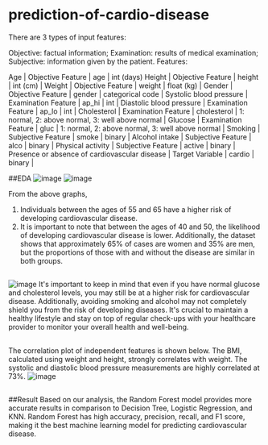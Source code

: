 # prediction-of-cardio-disease

There are 3 types of input features:

Objective: factual information; Examination: results of medical examination; Subjective: information given by the patient. Features:

Age | Objective Feature | age | int (days)
Height | Objective Feature | height | int (cm) |
Weight | Objective Feature | weight | float (kg) |
Gender | Objective Feature | gender | categorical code |
Systolic blood pressure | Examination Feature | ap_hi | int |
Diastolic blood pressure | Examination Feature | ap_lo | int |
Cholesterol | Examination Feature | cholesterol | 1: normal, 2: above normal, 3: well above normal |
Glucose | Examination Feature | gluc | 1: normal, 2: above normal, 3: well above normal |
Smoking | Subjective Feature | smoke | binary |
Alcohol intake | Subjective Feature | alco | binary |
Physical activity | Subjective Feature | active | binary |
Presence or absence of cardiovascular disease | Target Variable | cardio | binary |

##EDA
![image](https://github.com/vaisha01/predicton-of-cardiovascular-disease/assets/120439369/2f79309c-4b1b-4c7a-9de0-79db92a0bb31) ![image](https://github.com/vaisha01/predicton-of-cardiovascular-disease/assets/120439369/23401caf-f87d-4f2b-a420-d531c89a4d70)

From the above graphs,
1. Individuals between the ages of 55 and 65 have a higher risk of developing cardiovascular disease.
2. It is important to note that between the ages of 40 and 50, the likelihood of developing cardiovascular disease is lower. Additionally, the dataset shows that approximately 65% of cases are women and 35% are men, but the proportions of those with and without the disease are similar in both groups.


##
   
![image](https://github.com/vaisha01/predicton-of-cardiovascular-disease/assets/120439369/bf2fe4b0-166c-443d-a1f5-83f11a0b4278)
It's important to keep in mind that even if you have normal glucose and cholesterol levels, you may still be at a higher risk for cardiovascular disease. Additionally, avoiding smoking and alcohol may not completely shield you from the risk of developing diseases. It's crucial to maintain a healthy lifestyle and stay on top of regular check-ups with your healthcare provider to monitor your overall health and well-being.


##
The correlation plot of independent features is shown below.
The BMI, calculated using weight and height, strongly correlates with weight. The systolic and diastolic blood pressure measurements are highly correlated at 73%.
 ![image](https://github.com/vaisha01/predicton-of-cardiovascular-disease/assets/120439369/238d93f6-3af4-4c1f-8358-7227bdc0bb1a)


##
##Result
Based on our analysis, the Random Forest model provides more accurate results in comparison to Decision Tree, Logistic Regression, and KNN. Random Forest has high accuracy, precision, recall, and F1 score, making it the best machine learning model for predicting cardiovascular disease.

